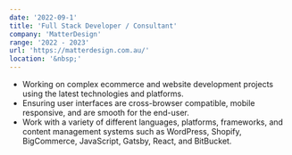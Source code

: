 ```yaml
---
date: '2022-09-1'
title: 'Full Stack Developer / Consultant'
company: 'MatterDesign'
range: '2022 - 2023'
url: 'https://matterdesign.com.au/'
location: '&nbsp;'
---
```


- Working on complex ecommerce and website development projects using the latest technologies and platforms.
- Ensuring user interfaces are cross-browser compatible, mobile responsive, and are smooth for the end-user.
- Work with a variety of different languages, platforms, frameworks, and content management systems such as WordPress, Shopify, BigCommerce, JavaScript, Gatsby, React, and BitBucket.
